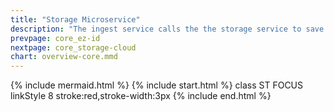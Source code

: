 ```yaml
---
title: "Storage Microservice"
description: "The ingest service calls the the storage service to save content to the Cloud"
prevpage: core_ez-id
nextpage: core_storage-cloud
chart: overview-core.mmd
---
```

{% include mermaid.html %}
{% include start.html %}
  class ST FOCUS
  linkStyle 8 stroke:red,stroke-width:3px
{% include end.html %}
